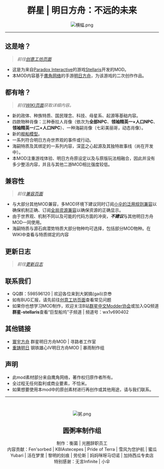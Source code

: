 <div align="center">

# 群星 | 明日方舟：不远的未来
![横幅.png](https://s2.loli.net/2023/05/05/xgpMaC4kvtPqFSJ.png)

---
</div>

## 这是啥？

> *前往[创意工坊页面](https://steamcommunity.com/sharedfiles/filedetails/?id=2047260446)*
+ 这是为来自[Paradox Interactive](https://www.paradoxinteractive.com/)的游戏[Stellaris](https://store.steampowered.com/app/281990/Stellaris/)开发的MOD。
+ 本MOD内容基于[鹰角网络](https://www.hypergryph.com/)的手游[明日方舟](https://ak.hypergryph.com/)，为该游戏的二次创作作品。

## 都有啥？

> *前往[WIKI页面](https://github.com/Alicket/Stellaris_Arknights_Near_Future_mod/wiki)获取详细内容。*
+ 新的政体、种族特质、国民理念、科技、母星系、起源等基础内容。  
+ 四款物种肖像：三种泰拉人肖像（依次为**全部NPC**、**领袖精英一+人口NPC**、**领袖精英一/二+人口NPC**）、一种海嗣肖像（七彩美丽哥，动态肖像）。
+ 新的[舰船模型](https://steamcommunity.com/sharedfiles/filedetails/?id=2667143039)。
+ 一系列符合明日方舟世界观的事件或行动。
+ 海嗣特质及其绑定的一系列内容，深蓝之心起源及其独特故事线（尚在开发中）。
+ 本MOD注重游戏体验、明日方舟原设定以及与原版玩法相融合，因此并没有多少整活内容，并且与其他二游MOD相比强度较低。

## 兼容性

> *前往[兼容页面](https://github.com/Alicket/Stellaris_Arknights_Near_Future_mod/wiki/%E5%85%BC%E5%AE%B9%E8%AF%A6%E6%83%85)*
+ 与大部分其他MOD兼容，多MOD环境下建议同时订阅[小伞的泛用规则兼容](url=https://steamcommunity.com/sharedfiles/filedetails/?id=2409276081)以确保机制正确、订阅[全局资源兼容](url=https://steamcommunity.com/sharedfiles/filedetails/?id=1595876588)以确保资源的正确显示。
+ 由于世界观、机制不同以及可能的代码方面的冲突，***不建议***与其他明日方舟MOD一同使用。
+ 海嗣特质与源石病潜势特质大部分物种均可选择，包括部分MOD物种。在WIKI中查看与特质绑定的内容

## 更新日志
> *前往[更新日志](https://github.com/Alicket/Stellaris_Arknights_Near_Future_mod/wiki/%E6%9B%B4%E6%96%B0%E6%97%A5%E5%BF%97)*

## 联系我们

+ QQ群：598596120 | 欢迎各位来到大粥搞(gaǒ)京😎
+ 如有BUG汇报，请先前往[创意工坊页面](https://steamcommunity.com/sharedfiles/filedetails/?id=2047260446)查看常见问题
+ 如果你也想学习MOD制作，欢迎关注B站[群星中文Modder协会](https://space.bilibili.com/3493145121655631)或加入QQ频道**群星-stellaris**查看“巨型船坞”子频道 | 频道号：wx1v690402

## 其他链接

+ [寰宇方舟](https://steamcommunity.com/sharedfiles/filedetails/?id=2644888097) 群星明日方舟MOD | 寻路者工作室
+ [重铸明日](https://www.bilibili.com/video/BV1Sg411C7pg) 钢铁雄心IV明日方舟MOD | 暴雨制作组

## 声明

+ 此mod素材部分来自鹰角网络，著作权归原作者所有。
+ 全过程无任何盈利或商业要素，不恰米。
+ 如果想要使用本mod中的原创素材进行再创作或其他用途，请与我们联系。

---

<div align="center">
<br>

![粥.png](https://s2.loli.net/2023/05/05/eK8lCkN4Zv52mDw.png)
## **圆粥率制作组**

制作：衡菌 | 光圈辞职员工<br>
内容贡献：Fen'sorbed | KBIAstecepes | Pride of Terra | 雪风为您护航 | 蜜瓜Yubari | 活在梦里 | 黎明的刻痕 | 劳伦斯 | 妈妈咪呀马切诺 | 加持西瓜专卖店<br>
特别感谢：无言Infinite | 小伞